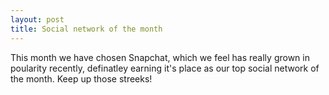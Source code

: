 ```yaml
---
layout: post
title: Social network of the month
---
```


This month we have chosen Snapchat, which we feel has really grown in poularity recently, definatley earning it's place as our top social network of the month.  Keep up those streeks!
